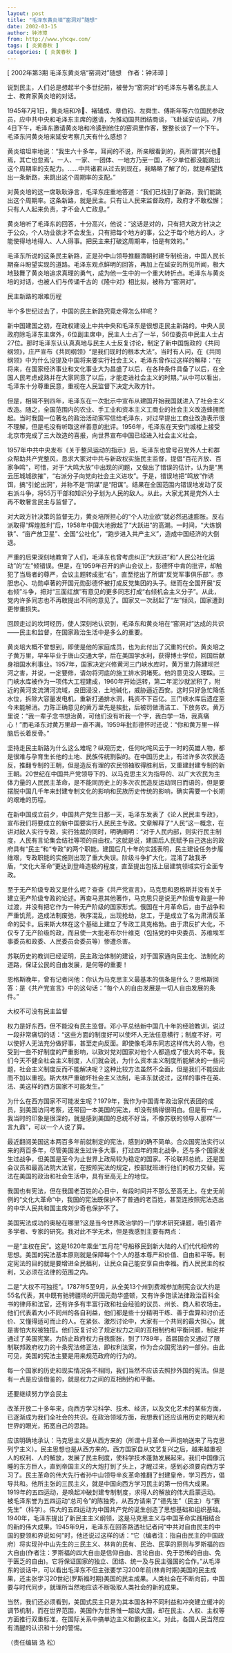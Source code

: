 ```yaml
---
layout: post
title: "毛泽东黄炎培“窑洞对”随想"
date: 2002-03-15
author: 钟沛璋
from: http://www.yhcqw.com/
tags: [ 炎黄春秋 ]
categories: [ 炎黄春秋 ]
---
```



[ 2002年第3期 毛泽东黄炎培“窑洞对”随想　作者：钟沛璋 ]

说到民主，人们总是想起半个多世纪前，被誉为“窑洞对”的毛泽东与著名民主人士、教育家黄炎培的对话。


1945年7月1日，黄炎培和冷、褚辅成、章伯钧、左舜生、傅斯年等六位国民参政员，应中共中央和毛泽东主席的邀请，为推动国共团结商谈，飞赴延安访问。7月4日下午，毛泽东邀请黄炎培和冷遹到他住的窑洞里作客，整整长谈了一个下午。毛泽东问黄炎培来延安考察几天有什么感想？


黄炎培坦率地说：“我生六十多年，耳闻的不说，所亲眼看到的，真所谓‘其兴也焉，其亡也忽焉’。一人、一家、一团体、一地方乃至一国，不少单位都没能跳出这个周期率的支配力。……中共诸君从过去到现在，我略略了解了的，就是希望找出一条新路，来跳出这个周期率的支配。”


对黄炎培的这一席耿耿诤言，毛泽东庄重地答道：“我们已找到了新路，我们能跳出这个周期率。这条新路，就是民主。只有让人民来监督政府，政府才不敢松懈；只有人人起来负责，才不会人亡政息。”


黄炎培听了毛泽东的回答，十分高兴，他说：“这话是对的，只有把大政方针决之于公众，个人功业欲才不会发生，只有把每个地方的事，公之于每个地方的人，才能使得地地得人、人人得事。把民主来打破这周期率，怕是有效的。”


毛泽东所说的这条民主新路，正是孙中山领导推翻清朝封建专制统治，中国人民长期奋斗盼望实现的道路。毛泽东观点鲜明的回答，再加上在延安的所见所闻，极大地鼓舞了黄炎培追求真理的勇气，成为他一生中的一个重大转折点。毛泽东与黄炎培的对话，也被人们与传诵千古的《隆中对》相比拟，被称为“窑洞对”。

民主新路的艰难历程

半个多世纪过去了，中国的民主新路究竟走得怎么样呢？


新中国建国之初，在政权建设上中共中央和毛泽东是很想走民主新路的。中央人民政府除毛泽东主席外，6位副主席中，民主人士占了一半，56位委员中民主人士占27位。那时毛泽东认认真真地与民主人士反复讨论，制定了新中国施政的《共同纲领》，庄严宣布《共同纲领》“是我们现时的根本大法”。当时有人问，在《共同纲领》中为什么没提及中国将来要实行社会主义，毛泽东曾作过这样的解释：“在将来，在国家经济事业和文化事业大为昌盛了以后，在各种条件具备了以后，在全国人民考虑成熟并在大家同意了以后，才能走进社会主义的时期。”从中可以看出，毛泽东十分尊重民意，重视在人民监督下决定大政方针。


但是，相隔不到四年，毛泽东在一次批示中宣布从建国开始我国就进入了社会主义改造。随之，全国范围内的农业、手工业和资本主义工商业的社会主义改造蜂拥而起。当时我国一位著名的政治活动家写信给毛泽东，对过早提出工商业改造表示很不理解，但是毛没有听取这样善意的批评。1956年，毛泽东在天安门城楼上接受北京市完成了三大改造的喜报，向世界宣布中国已经进入社会主义社会。


1957年中共中央发布《关于整风运动的指示》后，毛泽东也曾号召党外人士和群众帮助共产党整风，恳求大家对中共与新政权实施民主监督，提倡“百花齐放、百家争鸣”，可惜，对于“大鸣大放”中出现的问题，又做出了错误的估计，认为是“黑云压城城欲摧”，“右派分子向党向社会主义进攻”。于是，错误地把“鸣放”作诱饵，搞“引蛇出洞”，并称不是“阴谋”是“阳谋”。结果在全国范围内错误地发动了反右派斗争，将55万干部和知识分子划为人民的敌人。从此，大家尤其是党外人士再不敢奢言民主与监督了。


对大政方针决策的监督无力，黄炎培所担心的“个人功业欲”就必然迅速膨胀。反右派取得“辉煌胜利”后，1958年中国大地掀起了“大跃进”的高潮。一时间，“大炼钢铁”、“亩产放卫星”、全国“公社化”，“跑步进入共产主义”，造成中国经济的大倒退。


严重的后果深刻地教育了人们，毛泽东也曾考虑纠正“大跃进”和“人民公社化运动”的“左”倾错误。但是，在1959年召开的庐山会议上，彭德怀中肯的批评，却触犯了当局者的尊严，会议主题转成批“右”，直至挖出了所谓“反党军事俱乐部”。赤胆忠心、功勋卓著的开国元勋彭德怀被打成反党集团的头子。继而在全国开展“反右倾”斗争，把对“三面红旗”有意见的更多同志打成“右倾机会主义分子”。从此，党内许多同志也不再敢提出不同的意见了。国家又一次刮起了“左”倾风，国家遭到更惨重损失。

回顾走过的坎坷经历，使人深刻地认识到，毛泽东和黄炎培在“窑洞对”达成的共识——民主和监督，在国家政治生活中是多么的重要。


黄炎培大概不曾想到，即使是他的家庭成员，也为此付出了沉重的代价。黄炎培之子黄万里，早年毕业于唐山交通大学，后在美国学水利，获得博士学位，回国后献身祖国水利事业。1957年，国家决定兴修黄河三门峡水库时，黄万里力陈建坝拦河之害，并说，一定要修，请勿将河底的施工排水洞堵死。他的意见没人理睬。三门峡水库被作为一项伟大工程建成，1960年开始运转，第二年泥沙就淤积了，附近的黄河支流渭河流域，良田浸没，土地碱化，威胁逼近西安。这时只好急忙降低水位，拆除大容量发电机，重新打通排水洞，耗资不下百亿。三门峡水库后遗症至今未能解消。力陈正确意见的黄万里先是挨批，后被罚做清洁工、下放务农。黄万里说：“我一辈子念书想治黄，可他们没有听我一个字，我白学一场，我真痛心！”而毛泽东对黄万里却一直不满。1959年批彭德怀时还说：“你和黄万里一样脑后长着反骨。”


坚持走民主新路为什么这么难呢？纵观历史，任何叱咤风云于一时的英雄人物，都是很难与孕育生长他的土地、民族传统割裂的。在中国历史上，有过许多次农民造反，推翻专制的王朝，但是造反有理的农民领袖取得胜利后，又重建封建专制的新王朝。20世纪在中国共产党领导下的、以马克思主义为指导的、以广大农民为主体力量的人民民主革命，是不能同历史上的多次农民造反运动同日而语的，但是要摆脱中国几千年来封建专制文化的影响和民族历史传统的影响，确实需要一个长期的艰难的历程。


在新中国成立前夕，中国共产党生日那一天，毛泽东发表了《论人民民主专政》，宣布我们将要成立的新中国要实行人民民主专政。文章解释了“人民”这一概念，在讲对敌人实行专政，实行独裁的同时，明确阐明：“对于人民内部，则实行民主制度，人民有言论集会结社等项的自由权。”这就是说，建国后人民赋予自己选出的政府具有“民主”和“专政”的两个职能。建国后几十年的实践表明，民主建设任务步履维艰，专政职能的实施则出现了重大失误。阶级斗争扩大化，混淆了敌我矛盾，“文化大革命”更达到登峰造极的程度，直至提出包括上层建筑领域实行全面专政。


至于无产阶级专政又是什么呢？查查《共产党宣言》，马克思和恩格斯并没有关于建立无产阶级专政的论述。再查马恩其他著作，马克思只是说无产阶级专政是一种过渡，并没有把它作为一种无产阶级的国家形式。俄国在十月革命后，由于战争和严重饥荒，造成法制废弛，秩序混乱，出现抢劫，怠工，于是成立了名为肃清反革命的契卡。后来斯大林在这个基础上建立了专政工具克格勃。由于肃反扩大化，不仅专了无产阶级的政，而且使一大批老布尔什维克（包括党的中央委员、苏维埃军事委员和政委、人民委员会委员等）惨遭杀害。

苏联历史的教训已经证明，民主政治体制的建设，对于国家通向民主化、法制化的道路，保证公民的自由发展，是何等的重要！

恩格斯晚年，曾有记者问他：你认为马克思主义最基本的信条是什么？恩格斯回答：是《共产党宣言》中的这句话：“每个人的自由发展是一切人自由发展的条件。”

大权不可没有民主监督


权力是好东西，但不能没有民主监督。邓小平总结新中国几十年的经验教训，说过一段非常痛切的话：“这些方面的制度好可以使坏人无法任意横行；制度不好，可以使好人无法充分做好事，甚至走向反面。即使像毛泽东同志这样伟大的人物，也受到一些不好制度的严重影响，以致对党对国家对他个人都造成了很大的不幸。我们今天不健全社会主义制度，人们就会说，为什么资本主义制度所能解决的一些问题，社会主义制度反而不能解决呢？这种比较方法虽然不全面，但是我们不能因此而不加以重视。斯大林严重破坏社会主义法制，毛泽东就说过，这样的事件在英、法、美这样的西方国家不可能发生。”


为什么在西方国家不可能发生呢？1979年，我作为中国青年政治家代表团的成员，到美国访问考察，还带回一本美国的宪法，却没有搞得很明白。但是有一点，我当时的印象是很深的，就是感到美国的总统不好当，不像苏联的领导人那样“一言九鼎”，可以一个人说了算。


最近翻阅美国这本两百多年前就制定的宪法，感到的确不简单。合众国宪法实行以来的两百多年，尽管美国发生过许多大事，打过四年的南北战争，还与多个国家发生过战争，但美国是至今为止世界上政局较为稳定的国家。不论联邦总统，还是国会议员和最高法院大法官，在按照宪法的规定，按部就班进行他们的权力交替。宪法在美国的政治和社会生活中，具有至高无上的地位。


我国也有宪法，但在我国老百姓的心目中，有段时间并不那么至高无上。在史无前例的“文化大革命”中，我国的宪法既保护不了普通的老百姓，甚至连按照宪法选出的中华人民共和国主席刘少奇也保护不了。

美国宪法成功的奥秘在哪里?这是当今世界政治学的一门学术研究课题，吸引着许多学者、专家的研究。我对此不学无术，但是我感到主要有两点：


一是“主权在民”。这是1620年乘坐“五月花”号船移民到新大陆的人们代代相传的思想。美国的宪法基本原则就是保障每个个人的基本尊严和价值、自由和平等。制定宪法的目的就是要增进全民福利，让民众自己能安享自由幸福。而人民民主的权利，又必须在法律的范围之内。


二是“大权不可独揽”。1787年5至9月，从全美13个州到费城参加制宪会议大约是55名代表，其中既有驰骋疆场的开国元勋华盛顿，又有许多饱读法律政治百科全书的律师和法官，还有许多有丰富行政和社会经验的议员、州长、商人和农场主。他们代表着大小不同州的各自利益，他们都是些十分精明干练、善于盘算和讨价还价、又懂得适可而止的人。在紧张、激烈讨论中，大家有一个共同的最大担心，就是害怕大权被独揽。他们反复讨论了规定权力之间的互相制约和平衡问题，制定并通过了美国宪案。为防止政府权力自我膨胀，到了1789年，首届国会又通过了限制联邦政府权力的十条宪法修正法，即权利法案，作为合众国宪法的一部分。由此可见，美国的宪法主要是用来规范政府的行为的。

每一个国家的历史和现实情况各不相同，我们当然不应该去照抄外国的宪法。但是有一点是应该借鉴的，就是权力之间的互相制约和平衡。

还要继续努力学会民主


改革开放二十多年来，向西方学习科学、技术、经济，以及文化艺术的某些方面，已逐渐成为我们全社会的共识。在政治领域方面，我想我们还应该用历史的眼光和世界的眼光，拓宽自己的思路。


应该明确地承认：马克思主义是从西方来的（所谓十月革命一声炮响送来了马克思列宁主义）。民主思想也是从西方来的。西方国家自从文艺复兴之后，越来越重视人的权利、人的解放，发展了民主制度，使科学技术蓬勃发展起来。我们中国像沉睡的东方巨人，直到帝国主义的大炮打到了头上，才醒过来，感到必须要向西方学习了。民主革命的伟大先行者孙中山领导辛亥革命推翻了封建皇帝，学习西方，倡导共和。他所主张的三民主义，就是中国向西方学习民主的第一份伟大成果。1919年的五四运动，是唤起冲破封建专制制度，求得人的解放的伟大启蒙运动。被毛泽东誉为五四运动“总司令”的陈独秀，从西方请来了“德先生”（民主）与“赛先生”（科学）。伟大的五四运动为中国共产党的诞生创造了思想基础和组织基础。1940年，毛泽东提出了新民主主义纲领，这是马克思主义与中国革命实践相结合的新的伟大成果。1945年9月，毛泽东在回答路透社记者问“中共对自由民主的中国的要领和界说如何”时，他还说过这样的话：“它（编者注：指自由民主的中国政府）将实现孙中山先生的三民主义、林肯的民有、民治、民享的原则与罗斯福的四大自由(作者注：罗斯福的四大自由是信仰自由、言论自由、免于恐怖的自由、免于匮乏的自由)。它将保证国家的独立、团结、统一及与民主强国的合作。”从毛泽东的谈话中，可以看出毛泽东不但主张要学习200年前(林肯时期)美国的民主成果，还主张学习20世纪(罗斯福时期)美国的民主成果。人类社会在不断向前，中国要与时代同步，就理所当然地应该不断吸取人类社会的新的成果。


当然，我们还必须看到，美国式民主只是为其本国各种不同利益和冲突建立缓冲的调节机制，而在世界范围，美国作为世界惟一超级大国，却在民主、人权、主权等方面推行双重标准，在国际关系中搞单边主义和霸权主义。对此，各国人民当然应有清醒的认识和十分的警惕。

（责任编辑 洛 松）


